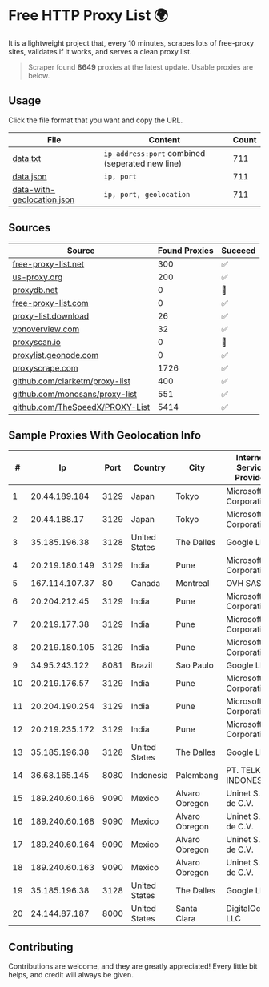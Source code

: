 
# Free HTTP Proxy List 🌍

It is a lightweight project that, every 10 minutes, scrapes lots of free-proxy sites, validates if it works, and serves a clean proxy list.


> Scraper found **8649** proxies at the latest update. Usable proxies are below.

## Usage

Click the file format that you want and copy the URL.


|File|Content|Count|
|----|-------|-----|
|[data.txt](https://raw.githubusercontent.com/themiralay/Proxy-List-World/master/data.txt)|`ip_address:port` combined (seperated new line)|711|
|[data.json](https://raw.githubusercontent.com/themiralay/Proxy-List-World/master/data.json)|`ip, port`|711|
|[data-with-geolocation.json](https://raw.githubusercontent.com/themiralay/Proxy-List-World/master/data-with-geolocation.json)|`ip, port, geolocation`|711|

## Sources

|Source|Found Proxies|Succeed|
|------|-------------|-------|
|[free-proxy-list.net](https://free-proxy-list.net)|300|✅|
|[us-proxy.org](https://www.us-proxy.org)|200|✅|
|[proxydb.net](http://proxydb.net)|0|🚫|
|[free-proxy-list.com](https://free-proxy-list.com/?page=&port=&type%5B%5D=http&type%5B%5D=https&up_time=0&search=Search)|0|✅|
|[proxy-list.download](https://www.proxy-list.download/HTTP)|26|✅|
|[vpnoverview.com](https://vpnoverview.com/privacy/anonymous-browsing/free-proxy-servers)|32|✅|
|[proxyscan.io](https://www.proxyscan.io)|0|🚫|
|[proxylist.geonode.com](https://proxylist.geonode.com/api/proxy-list?limit=300&page=1&sort_by=lastChecked&sort_type=desc&protocols=http,https)|0|✅|
|[proxyscrape.com](https://api.proxyscrape.com/v2/?request=displayproxies&protocol=http&timeout=10000&country=all&ssl=all&anonymity=all)|1726|✅|
|[github.com/clarketm/proxy-list](https://raw.githubusercontent.com/clarketm/proxy-list/master/proxy-list-raw.txt)|400|✅|
|[github.com/monosans/proxy-list](https://raw.githubusercontent.com/monosans/proxy-list/main/proxies/http.txt)|551|✅|
|[github.com/TheSpeedX/PROXY-List](https://raw.githubusercontent.com/TheSpeedX/PROXY-List/master/http.txt)|5414|✅|


## Sample Proxies With Geolocation Info

|#|Ip|Port|Country|City|Internet Service Provider|
|-|--|----|-------|----|-------------------------|
|1|20.44.189.184|3129|Japan|Tokyo|Microsoft Corporation|
|2|20.44.188.17|3129|Japan|Tokyo|Microsoft Corporation|
|3|35.185.196.38|3128|United States|The Dalles|Google LLC|
|4|20.219.180.149|3129|India|Pune|Microsoft Corporation|
|5|167.114.107.37|80|Canada|Montreal|OVH SAS|
|6|20.204.212.45|3129|India|Pune|Microsoft Corporation|
|7|20.219.177.38|3129|India|Pune|Microsoft Corporation|
|8|20.219.180.105|3129|India|Pune|Microsoft Corporation|
|9|34.95.243.122|8081|Brazil|Sao Paulo|Google LLC|
|10|20.219.176.57|3129|India|Pune|Microsoft Corporation|
|11|20.204.190.254|3129|India|Pune|Microsoft Corporation|
|12|20.219.235.172|3129|India|Pune|Microsoft Corporation|
|13|35.185.196.38|3128|United States|The Dalles|Google LLC|
|14|36.68.165.145|8080|Indonesia|Palembang|PT. TELKOM INDONESIA|
|15|189.240.60.166|9090|Mexico|Alvaro Obregon|Uninet S.A. de C.V.|
|16|189.240.60.168|9090|Mexico|Alvaro Obregon|Uninet S.A. de C.V.|
|17|189.240.60.164|9090|Mexico|Alvaro Obregon|Uninet S.A. de C.V.|
|18|189.240.60.163|9090|Mexico|Alvaro Obregon|Uninet S.A. de C.V.|
|19|35.185.196.38|3128|United States|The Dalles|Google LLC|
|20|24.144.87.187|8000|United States|Santa Clara|DigitalOcean, LLC|



## Contributing

Contributions are welcome, and they are greatly appreciated! Every
little bit helps, and credit will always be given.

